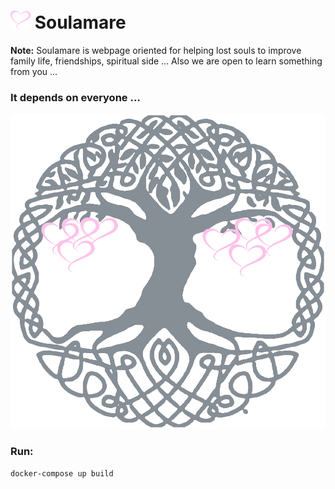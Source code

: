 ![](frontend/static/img/favicon_32.png) Soulamare
=========

**Note:** 
Soulamare is webpage oriented for helping lost souls to improve family life, friendships, spiritual side ... 
Also we are open to learn something from you ... 

### It depends on everyone ...

![](frontend/static/img/tree.png)

### Run:
```bash
docker-compose up build
```